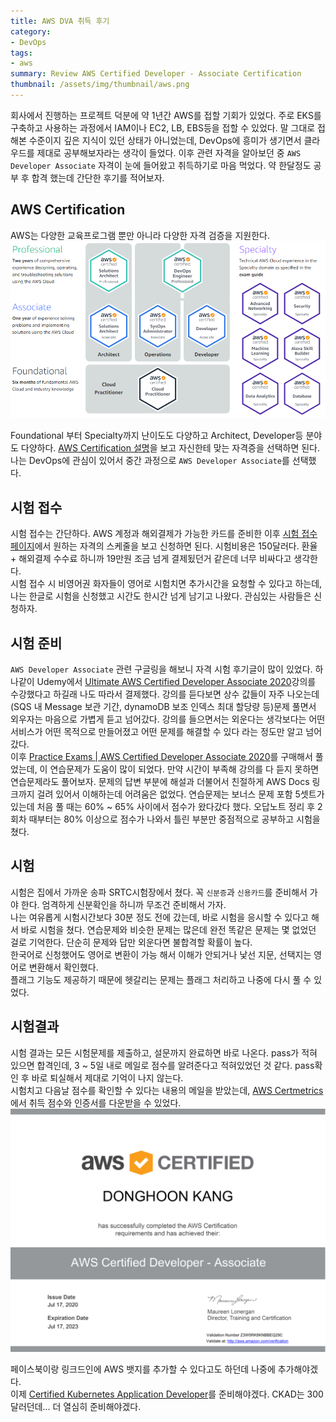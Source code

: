 ```yaml
---
title: AWS DVA 취득 후기
category: 
- DevOps
tags:
- aws
summary: Review AWS Certified Developer - Associate Certification
thumbnail: /assets/img/thumbnail/aws.png
---
```

회사에서 진행하는 프로젝트 덕분에 약 1년간 AWS를 접할 기회가 있었다. 주로 EKS를 구축하고 사용하는 과정에서 IAM이나 EC2, LB, EBS등을 접할 수 있었다. 말 그대로 접해본 수준이지 깊은 지식이 있던 상태가 아니었는데, DevOps에 흥미가 생기면서 클라우드를 제대로 공부해보자라는 생각이 들었다. 이후 관련 자격을 알아보던 중 `AWS Developer Associate` 자격이 눈에 들어왔고 취득하기로 마음 먹었다. 약 한달정도 공부 후 합격 했는데 간단한 후기를 적어보자.

## AWS Certification

AWS는 다양한 교육프로그램 뿐만 아니라 다양한 자격 검증을 지원한다.  
![AWS Cert list](/assets/img/posts/2020-08-10-review-aws-dev-associate-cert-list-aws-cert.png)  

Foundational 부터 Specialty까지 난이도도 다양하고 Architect, Developer등 분야도 다양하다. [AWS Certification 설명](https://aws.amazon.com/certification/certification-prep/)을 보고 자신한테 맞는 자격증을 선택하면 된다. 나는 DevOps에 관심이 있어서 중간 과정으로 `AWS Developer Associate`를 선택했다.

## 시험 접수

시험 접수는 간단하다.  AWS 계정과 해외결제가 가능한 카드를 준비한 이후 [시험 접수 페이지](https://www.certmetrics.com/amazon/)에서 원하는 자격의 스케줄을 보고 신청하면 된다. 시험비용은 150달러다. 환율 + 해외결제 수수료 하니까 19만원 조금 넘게 결제됬던거 같은데 너무 비싸다고 생각한다.  
시험 접수 시 비영어권 화자들이 영어로 시험치면 추가시간을 요청할 수 있다고 하는데, 나는 한글로 시험을 신청했고 시간도 한시간 넘게 남기고 나왔다. 관심있는 사람들은 신청하자.

## 시험 준비

`AWS Developer Associate` 관련 구글링을 해보니 자격 시험 후기글이 많이 있었다. 하나같이 Udemy에서 [Ultimate AWS Certified Developer Associate 2020](https://www.udemy.com/course/aws-certified-developer-associate-dva-c01/)강의를 수강했다고 하길래 나도 따라서 결제했다.
강의를 듣다보면 상수 값들이 자주 나오는데(SQS 내 Message 보관 기간, dynamoDB 보조 인덱스 최대 할당량 등)문제 풀면서 외우자는 마음으로 가볍게 듣고 넘어갔다. 강의를 들으면서는 외운다는 생각보다는 어떤 서비스가 어떤 목적으로 만들어졌고 어떤 문제를 해결할 수 있다 라는 정도만 알고 넘어갔다.  
이후 [Practice Exams | AWS Certified Developer Associate 2020](https://www.udemy.com/course/aws-certified-developer-associate-practice-tests-dva-c01/)를 구매해서 풀었는데, 이 연습문제가 도움이 많이 되었다. 만약 시간이 부족해 강의를 다 듣지 못하면 연습문제라도 풀어보자. 문제의 답변 부분에 해설과 더불어서 친절하게 AWS Docs 링크까지 걸려 있어서 이해하는데 어려움은 없었다.
연습문제는 보너스 문제 포함 5셋트가 있는데 처음 풀 때는 60% ~ 65% 사이에서 점수가 왔다갔다 했다. 오답노트 정리 후 2회차 때부터는 80% 이상으로 점수가 나와서 틀린 부분만 중점적으로 공부하고 시험을 쳤다.

## 시험

시험은 집에서 가까운 송파 SRTC시험장에서 쳤다. 꼭 `신분증`과 `신용카드`를 준비해서 가야 한다. 엄격하게 신분확인을 하니까 무조건 준비해서 가자.  
나는 여유롭게 시험시간보다 30분 정도 전에 갔는데, 바로 시험을 응시할 수 있다고 해서 바로 시험을 쳤다. 연습문제와 비슷한 문제는 많은데 완전 똑같은 문제는 몇 없었던 걸로 기억한다. 단순히 문제와 답만 외운다면 불합격할 확률이 높다.  
한국어로 신청했어도 영어로 변환이 가능 해서 이해가 안되거나 낯선 지문, 선택지는 영어로 변환해서 확인했다.  
플래그 기능도 제공하기 때문에 헷갈리는 문제는 플래그 처리하고 나중에 다시 풀 수 있었다.  

## 시험결과

시험 결과는 모든 시험문제를 제출하고, 설문까지 완료하면 바로 나온다. pass가 적혀 있으면 합격인데, 3 ~ 5일 내로 메일로 점수를 알려준다고 적혀있었던 것 같다. pass확인 후 바로 퇴실해서 제대로 기억이 나지 않는다.  
시험치고 다음날 점수를 확인할 수 있다는 내용의 메일을 받았는데, [AWS Certmetrics](https://www.certmetrics.com/amazon/)에서 취득 점수와 인증서를 다운받을 수 있었다.
![dhkang-aws-dva-cert](/assets/img/posts/2020-08-10-review-aws-dev-associate-cert-dhkang-cert.png)  

페이스북이랑 링크드인에 AWS 뱃지를 추가할 수 있다고도 하던데 나중에 추가해야겠다.  
이제 [Certified Kubernetes Application Developer](https://www.cncf.io/certification/ckad/)를 준비해야겠다. CKAD는 300달러던데... 더 열심히 준비해야겠다.
